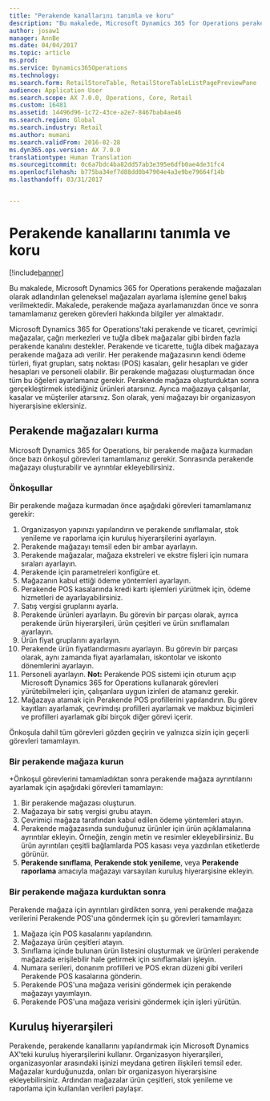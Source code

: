 ```yaml
---
title: "Perakende kanallarını tanımla ve koru"
description: "Bu makalede, Microsoft Dynamics 365 for Operations perakende mağazaları olarak adlandırılan geleneksel mağazaları ayarlama işlemine genel bakış verilmektedir. Makalede, perakende mağaza ayarlamanızdan önce ve sonra tamamlamanız gereken görevleri hakkında bilgiler yer almaktadır."
author: josaw1
manager: AnnBe
ms.date: 04/04/2017
ms.topic: article
ms.prod: 
ms.service: Dynamics365Operations
ms.technology: 
ms.search.form: RetailStoreTable, RetailStoreTableListPagePreviewPane
audience: Application User
ms.search.scope: AX 7.0.0, Operations, Core, Retail
ms.custom: 16481
ms.assetid: 14496d96-1c72-43ce-a2e7-8467bab4ae46
ms.search.region: Global
ms.search.industry: Retail
ms.author: mumani
ms.search.validFrom: 2016-02-28
ms.dyn365.ops.version: AX 7.0.0
translationtype: Human Translation
ms.sourcegitcommit: 0c6a7bdc4ba82dd57ab3e395e6dfb0ae4de31fc4
ms.openlocfilehash: b775ba34ef7d88dd0b47904e4a3e9be79664f14b
ms.lasthandoff: 03/31/2017


---
```


# <a name="define-and-maintain-retail-channels"></a>Perakende kanallarını tanımla ve koru

[!include[banner](includes/banner.md)]


Bu makalede, Microsoft Dynamics 365 for Operations perakende mağazaları olarak adlandırılan geleneksel mağazaları ayarlama işlemine genel bakış verilmektedir. Makalede, perakende mağaza ayarlamanızdan önce ve sonra tamamlamanız gereken görevleri hakkında bilgiler yer almaktadır.

Microsoft Dynamics 365 for Operations'taki perakende ve ticaret, çevrimiçi mağazalar, çağrı merkezleri ve tuğla dibek mağazalar gibi birden fazla perakende kanalını destekler. Perakende ve ticarette, tuğla dibek mağazaya perakende mağaza adı verilir. Her perakende mağazasının kendi ödeme türleri, fiyat grupları, satış noktası (POS) kasaları, gelir hesapları ve gider hesapları ve personeli olabilir. Bir perakende mağazası oluşturmadan önce tüm bu öğeleri ayarlamanız gerekir. Perakende mağaza oluşturduktan sonra gerçekleştirmek istediğiniz ürünleri atarsınız. Ayrıca mağazaya çalışanlar, kasalar ve müşteriler atarsınız. Son olarak, yeni mağazayı bir organizasyon hiyerarşisine eklersiniz.

## <a name="setting-up-retail-stores"></a>Perakende mağazaları kurma
Microsoft Dynamics 365 for Operations, bir perakende mağaza kurmadan önce bazı önkoşul görevleri tamamlamanız gerekir. Sonrasında perakende mağazayı oluşturabilir ve ayrıntılar ekleyebilirsiniz.

### <a name="prerequisites"></a>Önkoşullar

Bir perakende mağaza kurmadan önce aşağıdaki görevleri tamamlamanız gerekir:

1.  Organizasyon yapınızı yapılandırın ve perakende sınıflamalar, stok yenileme ve raporlama için kuruluş hiyerarşilerini ayarlayın.
2.  Perakende mağazayı temsil eden bir ambar ayarlayın.
3.  Perakende mağazalar, mağaza ekstreleri ve ekstre fişleri için numara sıraları ayarlayın.
4.  Perakende için parametreleri konfigüre et.
5.  Mağazanın kabul ettiği ödeme yöntemleri ayarlayın.
6.  Perakende POS kasalarında kredi kartı işlemleri yürütmek için, ödeme hizmetleri de ayarlayabilirsiniz.
7.  Satış vergisi gruplarını ayarla.
8.  Perakende ürünleri ayarlayın. Bu görevin bir parçası olarak, ayrıca perakende ürün hiyerarşileri, ürün çeşitleri ve ürün sınıflamaları ayarlayın.
9.  Ürün fiyat gruplarını ayarlayın.
10. Perakende ürün fiyatlandırmasını ayarlayın. Bu görevin bir parçası olarak, aynı zamanda fiyat ayarlamaları, iskontolar ve iskonto dönemlerini ayarlayın.
11. Personeli ayarlayın. **Not:** Perakende POS sistemi için oturum açıp Microsoft Dynamics 365 for Operations kullanarak görevleri yürütebilmeleri için, çalışanlara uygun izinleri de atamanız gerekir.
12. Mağazaya atamak için Perakende POS profillerini yapılandırın. Bu görev kayıtları ayarlamak, çevrimdışı profilleri ayarlamak ve makbuz biçimleri ve profilleri ayarlamak gibi birçok diğer görevi içerir.

Önkoşula dahil tüm görevleri gözden geçirin ve yalnızca sizin için geçerli görevleri tamamlayın.

### <a name="set-up-a-retail-store"></a>Bir perakende mağaza kurun

+Önkoşul görevlerini tamamladıktan sonra perakende mağaza ayrıntılarını ayarlamak için aşağıdaki görevleri tamamlayın:

1.  Bir perakende mağazası oluşturun.
2.  Mağazaya bir satış vergisi grubu atayın.
3.  Çevrimiçi mağaza tarafından kabul edilen ödeme yöntemleri atayın.
4.  Perakende mağazasında sunduğunuz ürünler için ürün açıklamalarına ayrıntılar ekleyin. Örneğin, zengin metin ve resimler ekleyebilirsiniz. Bu ürün ayrıntıları çeşitli bağlamlarda POS kasası veya yazdırılan etiketlerde görünür.
5.  **Perakende sınıflama**, **Perakende stok yenileme**, veya **Perakende raporlama** amacıyla mağazayı varsayılan kuruluş hiyerarşisine ekleyin.

### <a name="after-you-set-up-a-retail-store"></a>Bir perakende mağaza kurduktan sonra

Perakende mağaza için ayrıntıları girdikten sonra, yeni perakende mağaza verilerini Perakende POS'una göndermek için şu görevleri tamamlayın:

1.  Mağaza için POS kasalarını yapılandırın.
2.  Mağazaya ürün çeşitleri atayın.
3.  Sınıflama içinde bulunan ürün listesini oluşturmak ve ürünleri perakende mağazada erişilebilir hale getirmek için sınıflamaları işleyin.
4.  Numara serileri, donanım profilleri ve POS ekran düzeni gibi verileri Perakende POS kasalarına gönderin.
5.  Perakende POS'una mağaza verisini göndermek için perakende mağazayı yayımlayın.
6.  Perakende POS'una mağaza verisini göndermek için işleri yürütün.

## <a name="organization-hierarchies"></a>Kuruluş hiyerarşileri
Perakende, perakende kanallarını yapılandırmak için Microsoft Dynamics AX'teki kuruluş hiyerarşilerini kullanır. Organizasyon hiyerarşileri, organizasyonlar arasındaki işinizi meydana getiren ilişkileri temsil eder. Mağazalar kurduğunuzda, onları bir organizasyon hiyerarşisine ekleyebilirsiniz. Ardından mağazalar ürün çeşitleri, stok yenileme ve raporlama için kullanılan verileri paylaşır.




